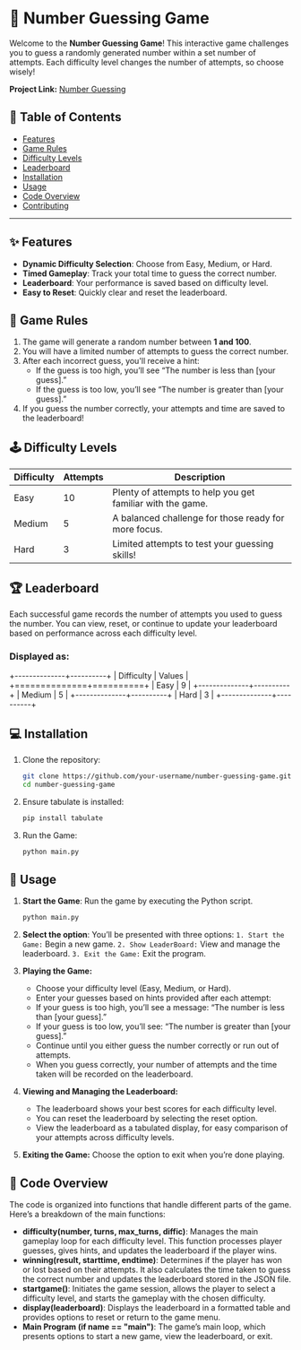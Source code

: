 # 🎲 Number Guessing Game

Welcome to the **Number Guessing Game**! This interactive game challenges you to guess a randomly generated number within a set number of attempts. Each difficulty level changes the number of attempts, so choose wisely!

**Project Link:** [Number Guessing](https://roadmap.sh/projects/number-guessing-game)

## 📜 Table of Contents
- [Features](#-features)
- [Game Rules](#-game-rules)
- [Difficulty Levels](#-difficulty-levels)
- [Leaderboard](#-leaderboard)
- [Installation](#-installation)
- [Usage](#-usage)
- [Code Overview](#-code-overview)
- [Contributing](#-contributing)

---

## ✨ Features
- **Dynamic Difficulty Selection**: Choose from Easy, Medium, or Hard.
- **Timed Gameplay**: Track your total time to guess the correct number.
- **Leaderboard**: Your performance is saved based on difficulty level.
- **Easy to Reset**: Quickly clear and reset the leaderboard.

## 🎯 Game Rules
1. The game will generate a random number between **1 and 100**.
2. You will have a limited number of attempts to guess the correct number.
3. After each incorrect guess, you'll receive a hint:
   - If the guess is too high, you’ll see “The number is less than [your guess].”
   - If the guess is too low, you’ll see “The number is greater than [your guess].”
4. If you guess the number correctly, your attempts and time are saved to the leaderboard!

## 🕹 Difficulty Levels
| Difficulty | Attempts | Description                                          |
|------------|----------|------------------------------------------------------|
| Easy       | 10       | Plenty of attempts to help you get familiar with the game. |
| Medium     | 5        | A balanced challenge for those ready for more focus. |
| Hard       | 3        | Limited attempts to test your guessing skills!       |

## 🏆 Leaderboard
Each successful game records the number of attempts you used to guess the number. You can view, reset, or continue to update your leaderboard based on performance across each difficulty level.

### Displayed as:
+--------------+----------+
| Difficulty   |   Values |
+==============+==========+
| Easy         |        9 |
+--------------+----------+
| Medium       |        5 |
+--------------+----------+
| Hard         |        3 |
+--------------+----------+

## 💻 Installation
1. Clone the repository:
   ```bash
   git clone https://github.com/your-username/number-guessing-game.git
   cd number-guessing-game

2. Ensure tabulate is installed:
   ```bash
   pip install tabulate

3. Run the Game:
   ```bash
   python main.py

## 🚀 Usage
1. **Start the Game**: Run the game by executing the Python script.
   ```bash
   python main.py

2. **Select the option**:  You’ll be presented with three options:
   `1. Start the Game:` Begin a new game.
   `2. Show LeaderBoard:` View and manage the leaderboard.
   `3. Exit the Game:` Exit the program.

3. **Playing the Game:**
   - Choose your difficulty level (Easy, Medium, or Hard).
   - Enter your guesses based on hints provided after each attempt:
   - If your guess is too high, you’ll see a message: “The number is less than [your guess].”
   - If your guess is too low, you’ll see: “The number is greater than [your guess].”
   - Continue until you either guess the number correctly or run out of attempts.
   - When you guess correctly, your number of attempts and the time taken will be recorded on the leaderboard.   

4. **Viewing and Managing the Leaderboard:**
    - The leaderboard shows your best scores for each difficulty level.
    - You can reset the leaderboard by selecting the reset option.
    - View the leaderboard as a tabulated display, for easy comparison of your attempts across difficulty levels.

5. **Exiting the Game:**  Choose the option to exit when you’re done playing.

## 🧩 Code Overview
The code is organized into functions that handle different parts of the game. Here’s a breakdown of the main functions:

- **difficulty(number, turns, max_turns, diffic)**: Manages the main gameplay loop for each difficulty level. This function processes player guesses, gives hints, and updates the leaderboard if the player wins.
- **winning(result, starttime, endtime)**: Determines if the player has won or lost based on their attempts. It also calculates the time taken to guess the correct number and updates the leaderboard stored in the JSON file.
- **startgame()**: Initiates the game session, allows the player to select a difficulty level, and starts the gameplay with the chosen difficulty.
- **display(leaderboard)**: Displays the leaderboard in a formatted table and provides options to reset or return to the game menu.
- **Main Program (if __name__ == "__main__")**: The game’s main loop, which presents options to start a new game, view the leaderboard, or exit.


